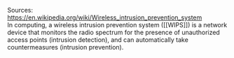 Sources:
https://en.wikipedia.org/wiki/Wireless_intrusion_prevention_system
\
In computing, a wireless intrusion prevention system ([[WIPS]]) is a network device that monitors the radio spectrum for the presence of unauthorized access points (intrusion detection), and can automatically take countermeasures (intrusion prevention).
